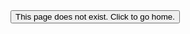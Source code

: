 <html>

<head>
    <link rel="shortcut icon" type="image/x-icon" href="favicon.ico">
    <link rel="stylesheet" href="styles.css">
</head>

<body>
    <button class="redirect" onclick="redirect('')">This page does not exist. Click to go home.</button>
    <script src="script.js">:)</script>
</body>

</html>
